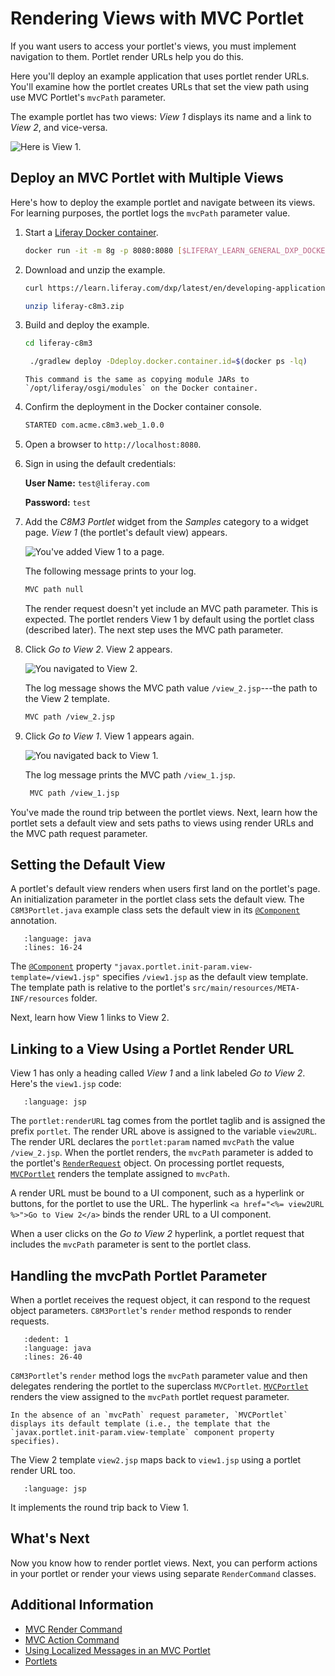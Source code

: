 # Rendering Views with MVC Portlet

If you want users to access your portlet's views, you must implement navigation to them. Portlet render URLs help you do this.

Here you'll deploy an example application that uses portlet render URLs. You'll examine how the portlet creates URLs that set the view path using use MVC Portlet's `mvcPath` parameter.

The example portlet has two views: *View 1* displays its name and a link to *View 2*, and vice-versa.

![Here is View 1.](./rendering-views-with-mvc-portlet/images/01.png)

## Deploy an MVC Portlet with Multiple Views

Here's how to deploy the example portlet and navigate between its views. For learning purposes, the portlet logs the `mvcPath` parameter value.

1. Start a [Liferay Docker container](../../../installation-and-upgrades/installing-liferay/using-liferay-docker-images/docker-container-basics.md).

   ```bash
   docker run -it -m 8g -p 8080:8080 [$LIFERAY_LEARN_GENERAL_DXP_DOCKER_IMAGE$]
   ```

1. Download and unzip the example.

   ```bash
   curl https://learn.liferay.com/dxp/latest/en/developing-applications/developing-a-java-web-application/using-mvc/liferay-c8m3.zip -O
   ```

   ```bash
   unzip liferay-c8m3.zip
   ```

1. Build and deploy the example.

    ```bash
    cd liferay-c8m3
    ```

    ```bash
     ./gradlew deploy -Ddeploy.docker.container.id=$(docker ps -lq)
    ```

    ```{note}
    This command is the same as copying module JARs to `/opt/liferay/osgi/modules` on the Docker container.
    ```

1. Confirm the deployment in the Docker container console.

    ```bash
    STARTED com.acme.c8m3.web_1.0.0
    ```

1. Open a browser to `http://localhost:8080`.

1. Sign in using the default credentials:

   **User Name:** `test@liferay.com`

   **Password:** `test`

1. Add the *C8M3 Portlet* widget from the *Samples* category to a widget page. *View 1* (the portlet's default view) appears.

    ![You've added View 1 to a page.](./rendering-views-with-mvc-portlet/images/02.png)

    The following message prints to your log.

    ```bash
    MVC path null
    ```

    The render request doesn't yet include an MVC path parameter. This is expected. The portlet renders View 1 by default using the portlet class (described later). The next step uses the MVC path parameter.

1. Click *Go to View 2*. View 2 appears.

    ![You navigated to View 2.](./rendering-views-with-mvc-portlet/images/03.png)

    The log message shows the MVC path value `/view_2.jsp`---the path to the View 2 template.

    ```bash
    MVC path /view_2.jsp
    ```

1. Click *Go to View 1*. View 1 appears again.

   ![You navigated back to View 1.](./rendering-views-with-mvc-portlet/images/04.png)

   The log message prints the MVC path `/view_1.jsp`.

   ```bash
    MVC path /view_1.jsp
   ```

You've made the round trip between the portlet views. Next, learn how the portlet sets a default view and sets paths to views using render URLs and the MVC path request parameter.

## Setting the Default View

A portlet's default view renders when users first land on the portlet's page. An initialization parameter in the portlet class sets the default view. The `C8M3Portlet.java` example class sets the default view in its [`@Component`](https://osgi.org/javadoc/r6/residential/org/osgi/service/component/annotations/Component.html) annotation.

```{literalinclude} ./rendering-views-with-mvc-portlet/resources/liferay-c8m3.zip/c8m3-web/src/main/java/com/acme/c8m3/web/internal/portlet/C8M3Portlet.java
   :language: java
   :lines: 16-24
```

The [`@Component`](https://osgi.org/javadoc/r6/residential/org/osgi/service/component/annotations/Component.html) property `"javax.portlet.init-param.view-template=/view1.jsp"` specifies `/view1.jsp` as the default view template. The template path is relative to the portlet's `src/main/resources/META-INF/resources` folder.

Next, learn how View 1 links to View 2.

## Linking to a View Using a Portlet Render URL

View 1 has only a heading called *View 1* and a link labeled *Go to View 2*. Here's the `view1.jsp` code:

```{literalinclude} ./rendering-views-with-mvc-portlet/resources/liferay-c8m3.zip/c8m3-web/src/main/resources/META-INF/resources/view_1.jsp
   :language: jsp
```

The `portlet:renderURL` tag comes from the portlet taglib and is assigned the prefix `portlet`. The render URL above is assigned to the variable `view2URL`. The render URL declares the `portlet:param` named `mvcPath` the value `/view_2.jsp`. When the portlet renders, the `mvcPath` parameter is added to the portlet's [`RenderRequest`](https://docs.liferay.com/portlet-api/2.0/javadocs/javax/portlet/RenderRequest.html) object. On processing portlet requests, [`MVCPortlet`](https://github.com/liferay/liferay-portal/blob/[$LIFERAY_LEARN_PORTAL_GIT_TAG$]/portal-kernel/src/com/liferay/portal/kernel/portlet/bridges/mvc/MVCPortlet.java) renders the template assigned to `mvcPath`.

A render URL must be bound to a UI component, such as a hyperlink or buttons, for the portlet to use the URL. The hyperlink `<a href="<%= view2URL %>">Go to View 2</a>` binds the render URL to a UI component.

When a user clicks on the *Go to View 2* hyperlink, a portlet request that includes the `mvcPath` parameter is sent to the portlet class.

## Handling the mvcPath Portlet Parameter

When a portlet receives the request object, it can respond to the request object parameters. `C8M3Portlet`'s `render` method responds to render requests.

```{literalinclude} ./rendering-views-with-mvc-portlet/resources/liferay-c8m3.zip/c8m3-web/src/main/java/com/acme/c8m3/web/internal/portlet/C8M3Portlet.java
   :dedent: 1
   :language: java
   :lines: 26-40
```

`C8M3Portlet`'s `render` method logs the `mvcPath` parameter value and then delegates rendering the portlet to the superclass `MVCPortlet`. [`MVCPortlet`](https://github.com/liferay/liferay-portal/blob/[$LIFERAY_LEARN_PORTAL_GIT_TAG$]/portal-kernel/src/com/liferay/portal/kernel/portlet/bridges/mvc/MVCPortlet.java) renders the view assigned to the `mvcPath` portlet request parameter.

```{note}
In the absence of an `mvcPath` request parameter, `MVCPortlet` displays its default template (i.e., the template that the `javax.portlet.init-param.view-template` component property specifies).
```

The View 2 template `view2.jsp` maps back to `view1.jsp` using a portlet render URL too.

```{literalinclude} ./rendering-views-with-mvc-portlet/resources/liferay-c8m3.zip/c8m3-web/src/main/resources/META-INF/resources/view_2.jsp
   :language: jsp
```

It implements the round trip back to View 1.

## What's Next

Now you know how to render portlet views. Next, you can perform actions in your portlet or render your views using separate `RenderCommand` classes.

## Additional Information

* [MVC Render Command](./mvc-render-command.md)
* [MVC Action Command](./mvc-action-command.md)
* [Using Localized Messages in an MVC Portlet](./using-localized-messages-in-an-mvc-portlet.md)
* [Portlets](../reference/portlets.md)
